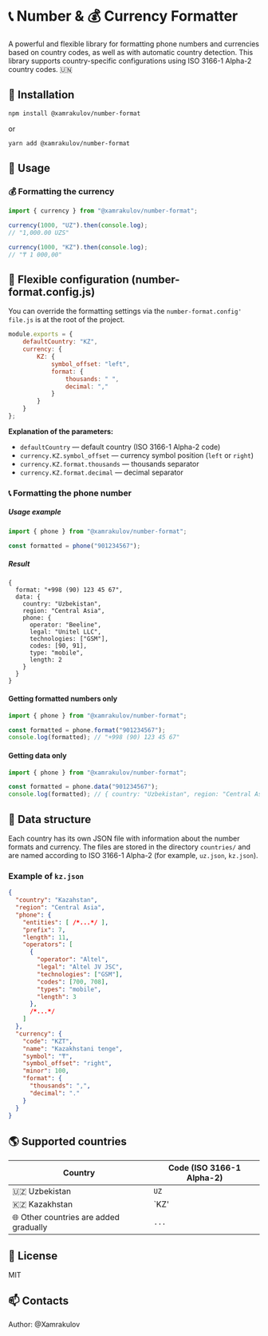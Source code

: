 # 📞 Number & 💰 Currency Formatter

A powerful and flexible library for formatting phone numbers and currencies based on country codes, as well as with automatic country detection. This library supports country-specific configurations using ISO 3166-1 Alpha-2 country codes. 🇺🇳

## 🚀 Installation

```sh
npm install @xamrakulov/number-format
```

or

```sh
yarn add @xamrakulov/number-format
```

## 📌 Usage

### 💰 Formatting the currency

```ts
import { currency } from "@xamrakulov/number-format";

currency(1000, "UZ").then(console.log);
// "1,000.00 UZS"

currency(1000, "KZ").then(console.log);
// "₸ 1 000,00"
```

## 📄 Flexible configuration (number-format.config.js)

You can override the formatting settings via the `number-format.config' file.js` is at the root of the project.

```js
module.exports = {
    defaultCountry: "KZ",
    currency: {
        KZ: {
            symbol_offset: "left",
            format: {
                thousands: " ",
                decimal: ","
            }
        }
    }
};
```

**Explanation of the parameters:**

- `defaultCountry` — default country (ISO 3166-1 Alpha-2 code)
- `currency.KZ.symbol_offset` — currency symbol position (`left` or `right`)
- `currency.KZ.format.thousands` — thousands separator
- `currency.KZ.format.decimal` — decimal separator

### 📞 Formatting the phone number

##### Usage example
```ts
import { phone } from "@xamrakulov/number-format";

const formatted = phone("901234567");
```

##### Result

```
{
  format: "+998 (90) 123 45 67",
  data: {
    country: "Uzbekistan",
    region: "Central Asia",
    phone: {
      operator: "Beeline",
      legal: "Unitel LLC",
      technologies: ["GSM"],
      codes: [90, 91],
      type: "mobile",
      length: 2
    }
  }
}
```

#### Getting formatted numbers only

```ts
import { phone } from "@xamrakulov/number-format";

const formatted = phone.format("901234567");
console.log(formatted); // "+998 (90) 123 45 67"
```

#### Getting data only

```ts
import { phone } from "@xamrakulov/number-format";

const formatted = phone.data("901234567");
console.log(formatted); // { country: "Uzbekistan", region: "Central Asia", ... }
```

## 📌 Data structure

Each country has its own JSON file with information about the number formats and currency. The files are stored in the directory `countries/` and are named according to ISO 3166-1 Alpha-2 (for example, `uz.json`, `kz.json`).

### Example of `kz.json`

```json
{
  "country": "Kazahstan",
  "region": "Central Asia",
  "phone": {
    "entities": [ /*...*/ ],
    "prefix": 7,
    "length": 11,
    "operators": [
      {
        "operator": "Altel",
        "legal": "Altel JV JSC",
        "technologies": ["GSM"],
        "codes": [700, 708],
        "types": "mobile",
        "length": 3
      },
      /*...*/
    ]
  },
  "currency": {
    "code": "KZT",
    "name": "Kazakhstani tenge",
    "symbol": "₸",
    "symbol_offset": "right",
    "minor": 100,
    "format": {
      "thousands": ",",
      "decimal": "."
    }
  }
}
```

## 🌎 Supported countries

| Country                                | Code (ISO 3166-1 Alpha-2) |
|----------------------------------------|---------------------------|
| 🇺🇿 Uzbekistan                        | `UZ`                      |
| 🇰🇿 Kazakhstan                        | `KZ'                      |
| 🌐 Other countries are added gradually | `...`                     | 

## 📜 License
MIT

## 📫 Contacts

Author: @Xamrakulov